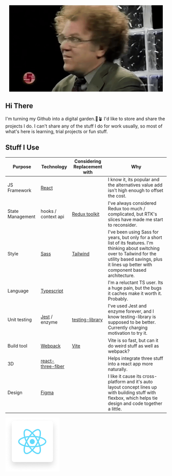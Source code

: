 <div align="center">
	<img src="https://github.com/rcopeland/rcopeland/raw/main/steve.gif" alt="Confused">
</div>

## Hi There
I'm turning my Github into a digital garden.:seedling::potted_plant:  I'd like to store and share the projects I do. 
I can't share any of the stuff I do for work usually, so most of what's here is learning, trial projects or fun stuff.

## Stuff I Use 

| Purpose              | Technology                                                                               | Considering Replacement with                                                     | Why                                                                                                                                                                                                                |
|----------------------|------------------------------------------------------------------------------------------|----------------------------------------------------------------------------------|--------------------------------------------------------------------------------------------------------------------------------------------------------------------------------------------------------------------|
| JS Framework         | [React](https://reactjs.org/)                                                            |                                                                                  | I know it, its popular and the alternatives value add isn't high enough to offset the cost.                                                                                                                        |
| State Management     | hooks / context api                                                                      | [Redux toolkit](https://redux-toolkit.js.org/)                                   | I've always considered Redux too much / complicated, but RTK's slices have made me start to reconsider.                                                                                                            |  
| Style                | [Sass](https://sass-lang.com/)                                                           | [Tailwind](https://tailwindcss.com/)                                             | I've been using Sass for years, but only for a short list of its features. I'm thinking about switching over to Tailwind for the utility based savings, plus it lines up better with component based architecture. |
| Language             | [Typescript](https://www.typescriptlang.org/)                                            |                                                                                  | I'm a reluctant TS user. Its a huge pain, but the bugs it caches make it worth it. Probably.                                                                                                                       |
| Unit testing         | [Jest](https://jestjs.io/) / enzyme                                                      | [testing-library](https://testing-library.com/docs/react-testing-library/intro/) | I've used Jest and enzyme forever, and I know testing-library is supposed to be better. Currently charging motivation to try it.                                                                                   |
| Build tool           | [Webpack](https://webpack.js.org/)                                                       | [Vite](https://vitejs.dev/)                                                      | Vite is so fast, but can it do weird stuff as well as webpack?                                                                                                                                                     |
| 3D | [react-three-fiber](https://docs.pmnd.rs/react-three-fiber/getting-started/introduction) |                                                                                  | Helps integrate three stuff into a react app more naturally.                                                                                                                                                       |
| Design               | [Figma](https://www.figma.com/)                                                          |                                                                                  | I like it cause its cross-platform and it's auto layout concept lines up with building stuff with flexbox, which helps tie design and code together a little.                                                      |

![React](https://github.com/rcopeland/rcopeland/raw/main/React.png)

